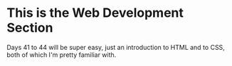 # This is the Web Development Section

Days 41 to 44 will be super easy, just an introduction to HTML and to CSS, both
of which I'm pretty familiar with.


